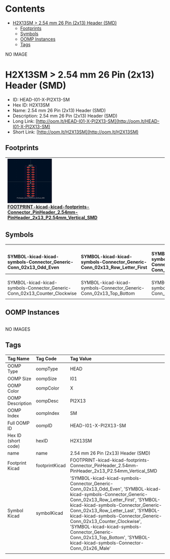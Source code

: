 



Contents
========

* [H2X13SM > 2.54 mm 26 Pin (2x13) Header (SMD)](#h2x13sm--254-mm-26-pin-2x13-header-smd)
	* [Footprints](#footprints)
	* [Symbols](#symbols)
	* [OOMP Instances](#oomp-instances)
	* [Tags](#tags)
  
NO IMAGE  
# H2X13SM > 2.54 mm 26 Pin (2x13) Header (SMD)

- ID: HEAD-I01-X-PI2X13-SM
- Hex ID: H2X13SM
- Name: 2.54 mm 26 Pin (2x13) Header (SMD)
- Description: 2.54 mm 26 Pin (2x13) Header (SMD)
- Long Link: [http://oom.lt/HEAD-I01-X-PI2X13-SM](http://oom.lt/HEAD-I01-X-PI2X13-SM)
- Short Link: [http://oom.lt/H2X13SM](http://oom.lt/H2X13SM)

## Footprints
  

|[![](https://raw.githubusercontent.com/oomlout/oomlout_OOMP_eda_V2/main/FOOTPRINT/kicad/kicad-footprints/Connector_PinHeader_2.54mm/PinHeader_2x13_P2.54mm_Vertical_SMD/image_140.png)<br>FOOTPRINT-kicad-kicad-footprints-Connector_PinHeader_2.54mm-PinHeader_2x13_P2.54mm_Vertical_SMD](https://github.com/oomlout/oomlout_OOMP_eda_V2/tree/main/FOOTPRINT/kicad/kicad-footprints/Connector_PinHeader_2.54mm/PinHeader_2x13_P2.54mm_Vertical_SMD/)|||
| :--- | :--- | :--- |

## Symbols
  

|![]()<br>SYMBOL-kicad-kicad-symbols-Connector_Generic-Conn_02x13_Odd_Even|![]()<br>SYMBOL-kicad-kicad-symbols-Connector_Generic-Conn_02x13_Row_Letter_First|![]()<br>SYMBOL-kicad-kicad-symbols-Connector_Generic-Conn_02x13_Row_Letter_Last|
| :--- | :--- | :--- |
|![]()<br>SYMBOL-kicad-kicad-symbols-Connector_Generic-Conn_02x13_Counter_Clockwise|![]()<br>SYMBOL-kicad-kicad-symbols-Connector_Generic-Conn_02x13_Top_Bottom|![]()<br>SYMBOL-kicad-kicad-symbols-Connector-Conn_01x26_Male|
||||

## OOMP Instances
  

||||
| :--- | :--- | :--- |
  
NO IMAGES  
## Tags
  

|Tag Name|Tag Code|Tag Value|
| :--- | :--- | :--- |
|OOMP Type|oompType|HEAD|
|OOMP Size|oompSize|I01|
|OOMP Color|oompColor|X|
|OOMP Description|oompDesc|PI2X13|
|OOMP Index|oompIndex|SM|
|Full OOMP ID|oompID|HEAD-I01-X-PI2X13-SM|
|Hex ID (short code)|hexID|H2X13SM|
|name|name|2.54 mm 26 Pin (2x13) Header (SMD)|
|Footprint Kicad|footprintKicad|FOOTPRINT-kicad-kicad-footprints-Connector_PinHeader_2.54mm-PinHeader_2x13_P2.54mm_Vertical_SMD|
|Symbol Kicad|symbolKicad|'SYMBOL-kicad-kicad-symbols-Connector_Generic-Conn_02x13_Odd_Even', 'SYMBOL-kicad-kicad-symbols-Connector_Generic-Conn_02x13_Row_Letter_First', 'SYMBOL-kicad-kicad-symbols-Connector_Generic-Conn_02x13_Row_Letter_Last', 'SYMBOL-kicad-kicad-symbols-Connector_Generic-Conn_02x13_Counter_Clockwise', 'SYMBOL-kicad-kicad-symbols-Connector_Generic-Conn_02x13_Top_Bottom', 'SYMBOL-kicad-kicad-symbols-Connector-Conn_01x26_Male'|
||||
